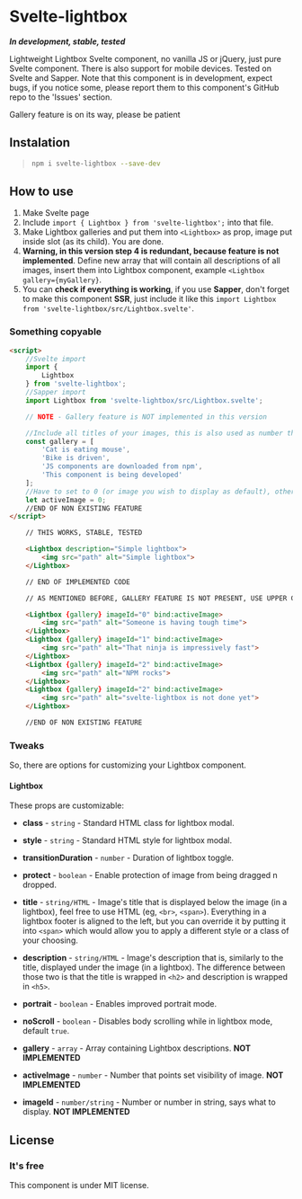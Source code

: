 # Svelte-lightbox

***In development, stable, tested***

Lightweight Lightbox Svelte component, no vanilla JS or jQuery, just pure Svelte component. There is also support for
mobile devices. Tested on Svelte and Sapper. Note that this component is in development, expect bugs, if you notice some, 
please report them to this component's GitHub repo to the 'Issues' section.

Gallery feature is on its way, please be patient

## Instalation

> ```bash
> npm i svelte-lightbox --save-dev
> ```

## How to use

1. Make Svelte page
2. Include `import { Lightbox } from 'svelte-lightbox';` into that file.
3. Make Lightbox galleries and put them into `<Lightbox>` as prop, image put inside slot (as its child). You are done.
4. **Warning, in this version step 4 is redundant, because feature is not implemented**. Define new array that will contain 
all descriptions of all images, insert them into Lightbox component, example `<Lightbox gallery={myGallery}`.
5. You can **check if everything is working**, if you use **Sapper**, don't forget to make this component **SSR**, just include
it like this `import Lightbox from 'svelte-lightbox/src/Lightbox.svelte'`.


### Something copyable

```html
<script>
    //Svelte import
    import { 
        Lightbox
    } from 'svelte-lightbox';
    //Sapper import
	import Lightbox from 'svelte-lightbox/src/Lightbox.svelte';

    // NOTE - Gallery feature is NOT implemented in this version

    //Include all titles of your images, this is also used as number that indicate count of sections
    const gallery = [
        'Cat is eating mouse',
        'Bike is driven',
        'JS components are downloaded from npm',
        'This component is being developed'
    ];
    //Have to set to 0 (or image you wish to display as default), otherwise lightbox will not display
    let activeImage = 0;
    //END OF NON EXISTING FEATURE
</script>

    // THIS WORKS, STABLE, TESTED

    <Lightbox description="Simple lightbox">
        <img src="path" alt="Simple lightbox">
    </Lightbox>

    // END OF IMPLEMENTED CODE

    // AS MENTIONED BEFORE, GALLERY FEATURE IS NOT PRESENT, USE UPPER CODE ^^^

    <Lightbox {gallery} imageId="0" bind:activeImage>
        <img src="path" alt="Someone is having tough time">
    </Lightbox>
    <Lightbox {gallery} imageId="1" bind:activeImage>
        <img src="path" alt="That ninja is impressively fast">
    </Lightbox>
    <Lightbox {gallery} imageId="2" bind:activeImage>
        <img src="path" alt="NPM rocks">
    </Lightbox>
    <Lightbox {gallery} imageId="2" bind:activeImage>
        <img src="path" alt="svelte-lightbox is not done yet">
    </Lightbox>

    //END OF NON EXISTING FEATURE
```

### Tweaks

So, there are options for customizing your Lightbox component.

#### Lightbox

These props are customizable:

* **class** - `string` - Standard HTML class for lightbox modal.
* **style** - `string` - Standard HTML style for lightbox modal.
* **transitionDuration** - `number` - Duration of lightbox toggle.
* **protect** - `boolean` - Enable protection of image from being dragged n dropped.
* **title** - `string/HTML` - Image's title that is displayed below the image (in a lightbox), feel free to use HTML
 (eg, `<br>`, `<span>`). Everything in a lightbox footer is aligned to the left, but you can override it
 by putting it into `<span>` which would allow you to apply a different style or a class of your choosing.
* **description** - `string/HTML` - Image's description that is, similarly to the title, displayed under the image (in a lightbox).
The difference between those two is that the title is wrapped in `<h2>` and description is wrapped in `<h5>`.
* **portrait** - `boolean` - Enables improved portrait mode.
* **noScroll** - `boolean` - Disables body scrolling while in lightbox mode, default `true`.

* **gallery** - `array` - Array containing Lightbox descriptions. **NOT IMPLEMENTED**
* **activeImage** - `number` - Number that points set visibility of image. **NOT IMPLEMENTED**
* **imageId** - `number/string` - Number or number in string, says what to display. **NOT IMPLEMENTED**

## License

### It's free

This component is under MIT license.